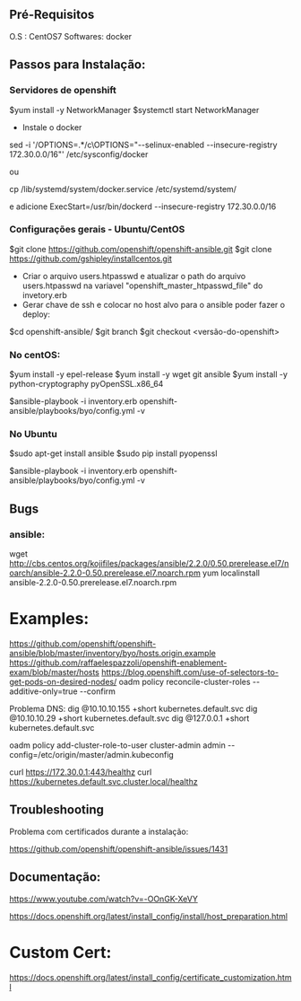 
## Pré-Requisitos

O.S : CentOS7
Softwares: docker


## Passos para Instalação:

### Servidores de openshift


$yum install -y NetworkManager
$systemctl start NetworkManager

- Instale o docker

sed -i '/OPTIONS=.*/c\OPTIONS="--selinux-enabled --insecure-registry 172.30.0.0/16"' /etc/sysconfig/docker

ou

cp /lib/systemd/system/docker.service  /etc/systemd/system/

e adicione ExecStart=/usr/bin/dockerd  --insecure-registry 172.30.0.0/16

### Configurações gerais - Ubuntu/CentOS
$git clone https://github.com/openshift/openshift-ansible.git
$git clone https://github.com/gshipley/installcentos.git

- Criar o arquivo users.htpasswd e atualizar o path do arquivo users.htpasswd na variavel "openshift_master_htpasswd_file" do invetory.erb
- Gerar chave de ssh e colocar no host alvo para o ansible poder fazer o deploy:

$cd openshift-ansible/
$git branch
$git checkout <versão-do-openshift>

### No centOS:

$yum install -y epel-release
$yum install -y wget git ansible
$yum install -y python-cryptography pyOpenSSL.x86_64

$ansible-playbook -i inventory.erb openshift-ansible/playbooks/byo/config.yml -v

### No Ubuntu

$sudo apt-get install ansible
$sudo pip install pyopenssl

$ansible-playbook -i inventory.erb openshift-ansible/playbooks/byo/config.yml -v


## Bugs

### ansible:

wget http://cbs.centos.org/kojifiles/packages/ansible/2.2.0/0.50.prerelease.el7/noarch/ansible-2.2.0-0.50.prerelease.el7.noarch.rpm
yum localinstall ansible-2.2.0-0.50.prerelease.el7.noarch.rpm

# Examples:

https://github.com/openshift/openshift-ansible/blob/master/inventory/byo/hosts.origin.example
https://github.com/raffaelespazzoli/openshift-enablement-exam/blob/master/hosts
https://blog.openshift.com/use-of-selectors-to-get-pods-on-desired-nodes/
oadm policy reconcile-cluster-roles --additive-only=true --confirm

Problema DNS:
dig @10.10.10.155 +short kubernetes.default.svc
dig @10.10.10.29 +short kubernetes.default.svc
dig @127.0.0.1 +short kubernetes.default.svc

oadm policy add-cluster-role-to-user cluster-admin admin --config=/etc/origin/master/admin.kubeconfig

curl https://172.30.0.1:443/healthz
curl https://kubernetes.default.svc.cluster.local/healthz

## Troubleshooting

Problema com certificados durante a instalação:

https://github.com/openshift/openshift-ansible/issues/1431


## Documentação:

https://www.youtube.com/watch?v=-OOnGK-XeVY

https://docs.openshift.org/latest/install_config/install/host_preparation.html

# Custom Cert:
https://docs.openshift.org/latest/install_config/certificate_customization.html
